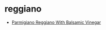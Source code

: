 # reggiano

 * [Parmigiano Reggiano With Balsamic Vinegar](index/p/parmigiano-reggiano-with-balsamic-vinegar-15713.json)
